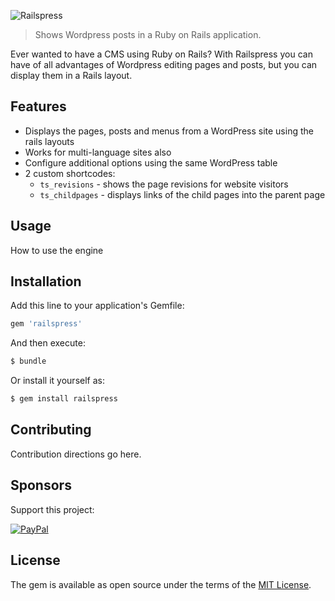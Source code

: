 ![Railspress](https://truesoft.ro/railspress/railspress-logo.png)

> Shows Wordpress posts in a Ruby on Rails application.

Ever wanted to have a CMS using Ruby on Rails? With Railspress you can have of all 
advantages of Wordpress editing pages and posts, but you can display them in a Rails 
layout.

## Features

- Displays the pages, posts and menus from a WordPress site using the rails layouts
- Works for multi-language sites also
- Configure additional options using the same WordPress table
- 2 custom shortcodes:
  - `ts_revisions` - shows the page revisions for website visitors
  - `ts_childpages` - displays links of the child pages into the parent page

## Usage
How to use the engine

## Installation
Add this line to your application's Gemfile:

```ruby
gem 'railspress'
```

And then execute:
```bash
$ bundle
```

Or install it yourself as:
```bash
$ gem install railspress
```

## Contributing

Contribution directions go here.

## Sponsors

Support this project:

[![PayPal](https://www.paypalobjects.com/webstatic/en_US/i/buttons/pp-acceptance-medium.png)](https://paypal.me/ibogdank/10eur)

## License
The gem is available as open source under the terms of the [MIT License](https://opensource.org/licenses/MIT).
